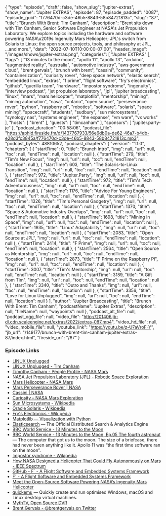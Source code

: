 {
  "type": "episode",
  "draft": false,
  "show_slug": "jupiter-extras",
  "show_name": "Jupiter EXTRAS",
  "episode": 87,
  "episode_padded": "0087",
  "episode_guid": "f776470d-c3de-46b5-8843-58b84721813c",
  "slug": "87",
  "title": "Brunch With Brent: Tim Canham",
  "description": "Brent sits down with Tim Canham, Senior Software Engineer at NASA's Jet Propulsion Laboratory. We explore topics including the hardware and software powering NASA\u2019s Ingenuity Mars Helicopter; JPL's switch from Solaris to Linux; the open source projects, tools, and philosophy at JPL, ...and more.",
  "date": "2022-07-10T10:00:00-07:00",
  "header_image": "/images/shows/jupiter-extras.png",
  "categories": [
    "Jupiter EXTRAS"
  ],
  "tags": [
    "13 minutes to the moon",
    "apollo 11",
    "apollo 13",
    "arduino",
    "augmented reality",
    "australia",
    "automotive industry",
    "aws government cloud",
    "brent gervais",
    "brunch with brent",
    "cassini",
    "community",
    "containerization",
    "curiosity rover",
    "deep space network",
    "elastic search",
    "embedded linux",
    "extras",
    "f prime",
    "flight software",
    "fry's electronics",
    "github",
    "guerilla team",
    "hardware",
    "impostor syndrome",
    "ingenuity",
    "interview podcast",
    "jet propulsion laboratory",
    "jpl",
    "jupiter broadcasting",
    "linux",
    "mars",
    "mars helicopter",
    "matplotlib",
    "mentorship",
    "mining",
    "mining automation",
    "nasa",
    "ontario",
    "open source",
    "perseverance rover",
    "python",
    "raspberry pi",
    "robotics",
    "software",
    "solaris",
    "space mining",
    "spacecraft",
    "students",
    "sudbury",
    "sun microsystems",
    "synology nas",
    "systems engineer",
    "the expanse",
    "vm ware",
    "vx works"
  ],
  "hosts": [
    "brent"
  ],
  "guests": [
    "timcanham"
  ],
  "sponsors": [
    "jupiter.party-je"
  ],
  "podcast_duration": "00:58:06",
  "podcast_file": "https://aphid.fireside.fm/d/1437767933/56e6db0a-de62-46a7-b4db-e28d3fc3845a/f776470d-c3de-46b5-8843-58b84721813c.mp3",
  "podcast_bytes": 48810652,
  "podcast_chapters": {
    "version": "1.1.0",
    "chapters": [
      {
        "startTime": 0,
        "title": "Brunch Intro",
        "img": null,
        "url": null,
        "toc": null,
        "endTime": null,
        "location": null
      },
      {
        "startTime": 279,
        "title": "Tim's New Focus",
        "img": null,
        "url": null,
        "toc": null,
        "endTime": null,
        "location": null
      },
      {
        "startTime": 603,
        "title": "The Solaris-to-Linux Transition",
        "img": null,
        "url": null,
        "toc": null,
        "endTime": null,
        "location": null
      },
      {
        "startTime": 972,
        "title": "Jupiter.Party",
        "img": null,
        "url": null,
        "toc": null,
        "endTime": null,
        "location": null
      },
      {
        "startTime": 972,
        "title": "Tim's Tech Adventurousness",
        "img": null,
        "url": null,
        "toc": null,
        "endTime": null,
        "location": null
      },
      {
        "startTime": 1176,
        "title": "Advice For Young Engineers",
        "img": null,
        "url": null,
        "toc": null,
        "endTime": null,
        "location": null
      },
      {
        "startTime": 1326,
        "title": "Tim's Personal Gadgetry",
        "img": null,
        "url": null,
        "toc": null,
        "endTime": null,
        "location": null
      },
      {
        "startTime": 1370,
        "title": "Space & Automotive Industry Overlaps",
        "img": null,
        "url": null,
        "toc": null,
        "endTime": null,
        "location": null
      },
      {
        "startTime": 1698,
        "title": "Mining In Space",
        "img": null,
        "url": null,
        "toc": null,
        "endTime": null,
        "location": null
      },
      {
        "startTime": 1935,
        "title": "Linux' Adaptability",
        "img": null,
        "url": null,
        "toc": null,
        "endTime": null,
        "location": null
      },
      {
        "startTime": 2083,
        "title": "Open Source at JPL",
        "img": null,
        "url": null,
        "toc": null,
        "endTime": null,
        "location": null
      },
      {
        "startTime": 2414,
        "title": "F Prime",
        "img": null,
        "url": null,
        "toc": null,
        "endTime": null,
        "location": null
      },
      {
        "startTime": 2564,
        "title": "Open Source as Mentorship",
        "img": null,
        "url": null,
        "toc": null,
        "endTime": null,
        "location": null
      },
      {
        "startTime": 2873,
        "title": "F Prime on the Raspberry Pi",
        "img": null,
        "url": null,
        "toc": null,
        "endTime": null,
        "location": null
      },
      {
        "startTime": 3007,
        "title": "Tim's Mentorship",
        "img": null,
        "url": null,
        "toc": null,
        "endTime": null,
        "location": null
      },
      {
        "startTime": 3189,
        "title": "A Gift from Tim",
        "img": null,
        "url": null,
        "toc": null,
        "endTime": null,
        "location": null
      },
      {
        "startTime": 3340,
        "title": "Outro and Thanks",
        "img": null,
        "url": null,
        "toc": null,
        "endTime": null,
        "location": null
      },
      {
        "startTime": 3356,
        "title": "Love for Linux Unplugged",
        "img": null,
        "url": null,
        "toc": null,
        "endTime": null,
        "location": null
      }
    ],
    "author": "Jupiter Broadcasting",
    "title": "Brunch With Brent: Tim Canham",
    "podcastName": "Jupiter Extras",
    "description": null,
    "fileName": null,
    "waypoints": null
  },
  "podcast_alt_file": null,
  "podcast_ogg_file": null,
  "video_file": "http://201406.jb-dl.cdn.scaleengine.net/extras/2022/extras-087.mp4",
  "video_hd_file": null,
  "video_mobile_file": null,
  "youtube_link": "https://youtu.be/z-U7aVroF-Y",
  "jb_url": "/149177/brunch-with-brent-tim-canham-jupiter-extras-87/index.html",
  "fireside_url": "/87"
}


### Episode Links

  * [LINUX Unplugged](https://linuxunplugged.com/ "LINUX Unplugged")
  * [LINUX Unplugged - Tim Canham](https://linuxunplugged.com/guests/timcanham "LINUX Unplugged - Tim Canham")
  * [Timothy Canham - People Profile - NASA Mars](https://mars.nasa.gov/people/profile/index.cfm?id=23038 "Timothy Canham - People Profile - NASA Mars")
  * [NASA Jet Propulsion Laboratory (JPL) - Robotic Space Exploration](https://www.jpl.nasa.gov/ "NASA Jet Propulsion Laboratory \(JPL\) - Robotic Space Exploration")
  * [Mars Helicopter - NASA Mars](https://mars.nasa.gov/technology/helicopter/#Overview "Mars Helicopter - NASA Mars")
  * [Mars Perseverance Rover | NASA](https://www.nasa.gov/perseverance "Mars Perseverance Rover | NASA")
  * [Cassini | NASA](https://www.nasa.gov/mission_pages/cassini/main/index.html "Cassini | NASA")
  * [Curiosity – NASA Mars Exploration](https://mars.nasa.gov/msl/home/ "Curiosity – NASA Mars Exploration")
  * [Sun Microsystems - Wikipedia](https://en.wikipedia.org/wiki/Sun_Microsystems "Sun Microsystems - Wikipedia")
  * [Oracle Solaris - Wikipedia](https://en.wikipedia.org/wiki/Oracle_Solaris "Oracle Solaris - Wikipedia")
  * [Fry's Electronics - Wikipedia](https://en.wikipedia.org/wiki/Fry%27s_Electronics "Fry's Electronics - Wikipedia")
  * [Matplotlib — Visualization with Python](https://matplotlib.org/ "Matplotlib — Visualization with Python")
  * [Elasticsearch](https://www.elastic.co/elasticsearch/ "Elasticsearch") — The Official Distributed Search & Analytics Engine
  * [BBC World Service - 13 Minutes to the Moon](https://www.bbc.co.uk/programmes/w13xttx2 "BBC World Service - 13 Minutes to the Moon")
  * [BBC World Service - 13 Minutes to the Moon, Ep.05 The fourth astronaut](https://www.bbc.co.uk/programmes/w3csz4dn "BBC World Service - 13 Minutes to the Moon, Ep.05 The fourth astronaut") — The computer that got us to the moon. The size of a briefcase, there had never been anything like it. Apollo 11 was “the first time software ran on the moon”.
  * [Impostor syndrome - Wikipedia](https://en.wikipedia.org/wiki/Impostor_syndrome "Impostor syndrome - Wikipedia")
  * [How NASA Designed a Helicopter That Could Fly Autonomously on Mars - IEEE Spectrum](https://spectrum.ieee.org/nasa-designed-perseverance-helicopter-rover-fly-autonomously-mars "How NASA Designed a Helicopter That Could Fly Autonomously on Mars - IEEE Spectrum")
  * [GitHub - F´ - A Flight Software and Embedded Systems Framework](https://github.com/nasa/fprime "GitHub - F´ - A Flight Software and Embedded Systems Framework")
  * [F´ - A Flight Software and Embedded Systems Framework](https://nasa.github.io/fprime/ "F´ - A Flight Software and Embedded Systems Framework")
  * [Meet the Open-Source Software Powering NASA’s Ingenuity Mars Helicopter](https://www.jpl.nasa.gov/news/meet-the-open-source-software-powering-nasas-ingenuity-mars-helicopter "Meet the Open-Source Software Powering NASA’s Ingenuity Mars Helicopter")
  * [quickemu](https://github.com/quickemu-project/quickemu "quickemu") — Quickly create and run optimised Windows, macOS and Linux desktop virtual machines.
  * [MythTV, Open Source DVR](https://www.mythtv.org/ "MythTV, Open Source DVR")
  * [Brent Gervais - @brentgervais on Twitter](https://twitter.com/brentgervais "Brent Gervais - @brentgervais on Twitter")


